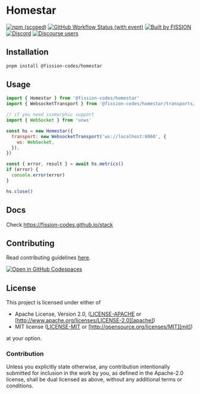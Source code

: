 # Homestar

[![npm (scoped)](https://img.shields.io/npm/v/%40fission-codes/homestar)](https://www.npmjs.com/package/@fission-codes/homestar)
[![GitHub Workflow Status (with event)](https://img.shields.io/github/actions/workflow/status/fission-codes/stack/homestar.yml)](https://github.com/fission-codes/stack/actions/workflows/homestar.yml)
[![Built by FISSION](https://img.shields.io/badge/built_by-⌘_Fission-purple.svg)](https://fission.codes)
[![Discord](https://img.shields.io/discord/478735028319158273?&color=mediumslateblue)](https://discord.gg/zAQBDEq)
[![Discourse users](<https://img.shields.io/discourse/users?server=https%3A%2F%2Ftalk.fission.codes&label=talk&color=rgb(14%2C%20118%2C%20178)>)](https://talk.fission.codes)

## Installation

```bash
pnpm install @fission-codes/homestar
```

## Usage

```js
import { Homestar } from '@fission-codes/homestar'
import { WebsocketTransport } from '@fission-codes/homestar/transports/ws.js'

// if you need isomorphic support
import { WebSocket } from 'unws'

const hs = new Homestar({
  transport: new WebsocketTransport('ws://localhost:8060', {
    ws: WebSocket,
  }),
})

const { error, result } = await hs.metrics()
if (error) {
  console.error(error)
}

hs.close()
```

## Docs

Check <https://fission-codes.github.io/stack>

## Contributing

Read contributing guidelines [here](.github/CONTRIBUTING.md).

[![Open in GitHub Codespaces](https://github.com/codespaces/badge.svg)](https://codespaces.new/fission-codes/stack)

## License

This project is licensed under either of

- Apache License, Version 2.0, ([LICENSE-APACHE](./LICENSE-APACHE) or
  [http://www.apache.org/licenses/LICENSE-2.0][apache])
- MIT license ([LICENSE-MIT](./LICENSE-MIT) or
  [http://opensource.org/licenses/MIT][mit])

at your option.

### Contribution

Unless you explicitly state otherwise, any contribution intentionally
submitted for inclusion in the work by you, as defined in the Apache-2.0
license, shall be dual licensed as above, without any additional terms or
conditions.

[apache]: https://www.apache.org/licenses/LICENSE-2.0
[mit]: http://opensource.org/licenses/MIT
